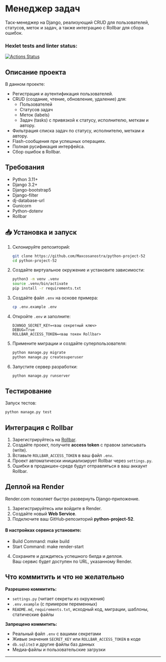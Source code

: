 # Менеджер задач

Таск-менеджер на Django, реализующий CRUD для пользователей, статусов, меток и задач, а также интеграцию с Rollbar для сбора ошибок.


### Hexlet tests and linter status:
[![Actions Status](https://github.com/Maxcosanostra/python-project-52/actions/workflows/hexlet-check.yml/badge.svg)](https://github.com/Maxcosanostra/python-project-52/actions)


## Описание проекта

В данном проекте:
- Регистрация и аутентификация пользователей.
- CRUD (создание, чтение, обновление, удаление) для:
  - Пользователей
  - Статусов задач
  - Меток (labels)
  - Задач (tasks) с привязкой к статусу, исполнителю, меткам и автору.
- Фильтрация списка задач по статусу, исполнителю, меткам и автору.
- Flash-сообщения при успешных операциях.
- Полная русификация интерфейса.
- Сбор ошибок в Rollbar.

## Требования

- Python 3.11+
- Django 3.2+
- Django-bootstrap5
- Django-filter
- dj-database-url
- Gunicorn
- Python-dotenv
- Rollbar

## 📥 Установка и запуск

1. Склонируйте репозиторий:
   ```bash
   git clone https://github.com/Maxcosanostra/python-project-52
   cd python-project-52
   ```
2. Создайте виртуальное окружение и установите зависимости:
   ```bash
   python3 -m venv .venv
   source .venv/bin/activate
   pip install -r requirements.txt
   ```
3. Создайте файл `.env` на основе примера:
   ```bash
   cp .env.example .env
   ```
4. Откройте `.env` и заполните:
   ```dotenv
   DJANGO_SECRET_KEY=<ваш секретный ключ>
   DEBUG=True
   ROLLBAR_ACCESS_TOKEN=<ваш токен Rollbar>
   ```
5. Примените миграции и создайте суперпользователя:
   ```bash
   python manage.py migrate
   python manage.py createsuperuser
   ```

6. Запустите сервер разработки:
   ```bash
   python manage.py runserver
   ```

## Тестирование

Запуск тестов:
```bash
python manage.py test
```

##  Интеграция с Rollbar

1. Зарегистрируйтесь на [Rollbar](https://rollbar.com/).
2. Создайте проект, получите **access token** с правом записывать (write).
3. Вставьте `ROLLBAR_ACCESS_TOKEN` в ваш файл `.env`.
4. Проект автоматически инициализирует Rollbar через `settings.py`.
5. Ошибки в продакшен-среде будут отправляться в ваш аккаунт Rollbar.

##  Деплой на Render

Render.com позволяет быстро развернуть Django‑приложение.

1. Зарегистрируйтесь или войдите в Render.
2. Создайте новый **Web Service**.
3. Подключите ваш GitHub‑репозиторий **python-project-52**.

#### В настройках сервиса установите:
- Build Command: make build
- Start Command: make render-start
4. Сохраните и дождитесь успешного билда и деплоя.  
   Ваш сервис будет доступен по URL, указанному Render.



## Что коммитить и что не желательно

**Разрешено коммитить:**
- `settings.py` (читает секреты из окружения)
- `.env.example` (с примером переменных)
- `README.md`, `requirements.txt`, исходный код, миграции, шаблоны, статические файлы

**Запрещено коммитить:**
- Реальный файл `.env` с вашими секретами
- Живые значения `SECRET_KEY` или `ROLLBAR_ACCESS_TOKEN` в коде
- `db.sqlite3` и другие файлы баз данных
- Медиа‑файлы и пользовательские загрузки

---





